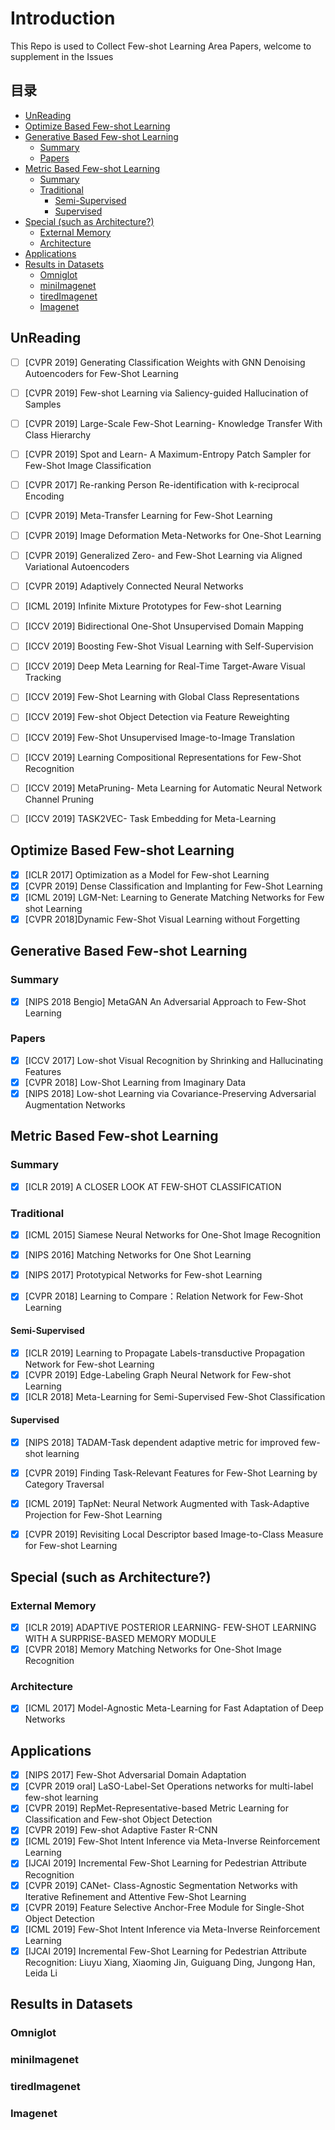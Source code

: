 # Introduction
This Repo is used to Collect Few-shot Learning Area Papers, welcome to supplement in the Issues
## 目录
<!-- vim-markdown-toc GitLab -->

* [UnReading](#unreading)
* [Optimize Based Few-shot Learning](#optimize-based-few-shot-learning)
* [Generative Based Few-shot Learning](#generative-based-few-shot-learning)
  * [Summary](#summary)
  * [Papers](#papers)
* [Metric Based Few-shot Learning](#metric-based-few-shot-learning)
  * [Summary](#summary-1)
  * [Traditional](#traditional)
    * [Semi-Supervised](#semi-supervised)
    * [Supervised](#supervised)
* [Special (such as Architecture?)](#special-such-as-architecture)
  * [External Memory](#external-memory)
  * [Architecture](#architecture)
* [Applications](#applications)
* [Results in Datasets](#results-in-datasets)
  * [Omniglot](#omniglot)
  * [miniImagenet](#miniimagenet)
  * [tiredImagenet](#tiredimagenet)
  * [Imagenet](#imagenet)

<!-- vim-markdown-toc -->

## UnReading
- [ ] [CVPR 2019] Generating Classification Weights with GNN Denoising Autoencoders for Few-Shot Learning
- [ ] [CVPR 2019] Few-shot Learning via Saliency-guided Hallucination of Samples
- [ ] [CVPR 2019] Large-Scale Few-Shot Learning- Knowledge Transfer With Class Hierarchy
- [ ] [CVPR 2019] Spot and Learn- A Maximum-Entropy Patch Sampler for Few-Shot Image Classification
- [ ] [CVPR 2017] Re-ranking Person Re-identification with k-reciprocal Encoding
- [ ] [CVPR 2019] Meta-Transfer Learning for Few-Shot Learning
- [ ] [CVPR 2019] Image Deformation Meta-Networks for One-Shot Learning
- [ ] [CVPR 2019] Generalized Zero- and Few-Shot Learning via Aligned Variational Autoencoders
- [ ] [CVPR 2019] Adaptively Connected Neural Networks
- [ ] [ICML 2019] Infinite Mixture Prototypes for Few-shot Learning
- [ ] [ICCV 2019] Bidirectional One-Shot Unsupervised Domain Mapping
- [ ] [ICCV 2019] Boosting Few-Shot Visual Learning with Self-Supervision
- [ ] [ICCV 2019] Deep Meta Learning for Real-Time Target-Aware Visual Tracking
- [ ] [ICCV 2019] Few-Shot Learning with Global Class Representations
- [ ] [ICCV 2019] Few-shot Object Detection via Feature Reweighting
- [ ] [ICCV 2019] Few-Shot Unsupervised Image-to-Image Translation
- [ ] [ICCV 2019] Learning Compositional Representations for Few-Shot Recognition
- [ ] [ICCV 2019] MetaPruning- Meta Learning for Automatic Neural Network Channel Pruning
- [ ] [ICCV 2019] TASK2VEC- Task Embedding for Meta-Learning


## Optimize Based Few-shot Learning
- [x] [ICLR 2017] Optimization as a Model for Few-shot Learning
- [x] [CVPR 2019] Dense Classification and Implanting for Few-Shot Learning
- [x] [ICML 2019] LGM-Net: Learning to Generate Matching Networks for Few shot Learning
- [x] [CVPR 2018]Dynamic Few-Shot Visual Learning without Forgetting

## Generative Based Few-shot Learning
### Summary
- [x] [NIPS 2018 Bengio] MetaGAN An Adversarial Approach to Few-Shot Learning

### Papers
- [x] [ICCV 2017] Low-shot Visual Recognition by Shrinking and Hallucinating Features
- [x] [CVPR 2018] Low-Shot Learning from Imaginary Data
- [x] [NIPS 2018] Low-shot Learning via Covariance-Preserving Adversarial Augmentation Networks

## Metric Based Few-shot Learning
### Summary
- [x] [ICLR 2019] A CLOSER LOOK AT FEW-SHOT CLASSIFICATION

### Traditional
- [x] [ICML 2015] Siamese Neural Networks for One-Shot Image Recognition
- [x] [NIPS 2016] Matching Networks for One Shot Learning
- [x] [NIPS 2017] Prototypical Networks for Few-shot Learning
- [x] [CVPR 2018] Learning to Compare：Relation Network for Few-Shot Learning


#### Semi-Supervised
- [x] [ICLR 2019] Learning to Propagate Labels-transductive Propagation Network for Few-shot Learning
- [x] [CVPR 2019] Edge-Labeling Graph Neural Network for Few-shot Learning
- [x] [ICLR 2018] Meta-Learning for Semi-Supervised Few-Shot Classification

#### Supervised
- [x] [NIPS 2018] TADAM-Task dependent adaptive metric for improved few-shot learning
- [x] [CVPR 2019] Finding Task-Relevant Features for Few-Shot Learning by Category Traversal

- [x] [ICML 2019] TapNet: Neural Network Augmented with Task-Adaptive Projection for Few-Shot Learning
- [x] [CVPR 2019] Revisiting Local Descriptor based Image-to-Class Measure for Few-shot Learning


## Special (such as Architecture?)
### External Memory
- [x] [ICLR 2019] ADAPTIVE POSTERIOR LEARNING- FEW-SHOT LEARNING WITH A SURPRISE-BASED MEMORY MODULE
- [x] [CVPR 2018] Memory Matching Networks for One-Shot Image Recognition

### Architecture
- [x] [ICML 2017] Model-Agnostic Meta-Learning for Fast Adaptation of Deep Networks


## Applications
- [x] [NIPS 2017] Few-Shot Adversarial Domain Adaptation
- [x] [CVPR 2019 oral] LaSO-Label-Set Operations networks for multi-label few-shot learning
- [x] [CVPR 2019] RepMet-Representative-based Metric Learning for Classification and Few-shot Object Detection
- [x] [CVPR 2019] Few-shot Adaptive Faster R-CNN
- [x] [ICML 2019] Few-Shot Intent Inference via Meta-Inverse Reinforcement Learning
- [x] [IJCAI 2019] Incremental Few-Shot Learning for Pedestrian Attribute Recognition
- [x] [CVPR 2019] CANet- Class-Agnostic Segmentation Networks with Iterative Refinement and Attentive Few-Shot Learning
- [x] [CVPR 2019] Feature Selective Anchor-Free Module for Single-Shot Object Detection
- [x] [ICML 2019] Few-Shot Intent Inference via Meta-Inverse Reinforcement Learning
- [x] [IJCAI 2019] Incremental Few-Shot Learning for Pedestrian Attribute Recognition: Liuyu Xiang, Xiaoming Jin, Guiguang Ding, Jungong Han, Leida Li

## Results in Datasets
### Omniglot
### miniImagenet
### tiredImagenet
### Imagenet
